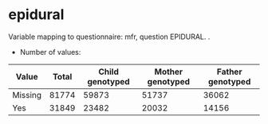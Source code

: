 # epidural
Variable mapping to questionnaire: mfr, question EPIDURAL.
.
- Number of values:

| Value | Total | Child genotyped | Mother genotyped | Father genotyped |
| ----- | ----- | --------------- | ---------------- | ---------------- |
| Missing | 81774 | 59873 | 51737 | 36062 |
| Yes | 31849 | 23482 | 20032 |14156 |



